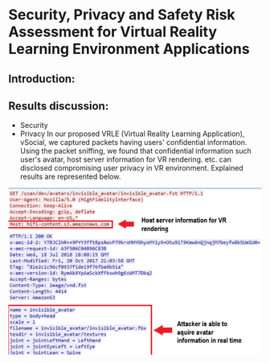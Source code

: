 #                        Security, Privacy and Safety Risk Assessment for Virtual Reality Learning Environment Applications

## Introduction:


## Results discussion:
- Security
- Privacy
In our proposed VRLE (Virtual Reality Learning Application), vSocial, we captured packets having users' confidential information. Using the packet sniffing, we found that confidential information such user's avatar, host server information for VR rendering. etc. can disclosed compromising user privacy in VR environment. Explained results are represented below.
<img src="https://github.com/VR-SPS/Results/blob/master/packet_sniffing.PNG"/>
